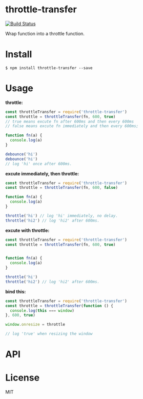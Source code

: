 # throttle-transfer


[![Build Status](https://travis-ci.com/slwzero/throttle-transfer.svg?branch=master)](https://travis-ci.com/slwzero/throttle-transfer)

Wrap function into a throttle function.

# Install
```
$ npm install throttle-transfer --save
```

# Usage

**throttle:**
```js
const throttleTransfer = require('throttle-transfer')
const throttle = throttleTransfer(fn, 600, true) 
// true means excute fn after 600ms and then every 600ms
// false means excute fn immediately and then every 600ms; 

function fn(a) {
  console.log(a)
}

debounce('hi') 
debounce('hi') 
// log 'hi' once after 600ms.
```

**excute immediately, then throttle:**
```js
const throttleTransfer = require('throttle-transfer')
const throttle = throttleTransfer(fn, 600, false) 

function fn(a) {
  console.log(a)
}

throttle('hi') // log 'hi' immediately, no delay.
throttle('hi2') // log 'hi2' after 600ms.
```
**excute with throttle:**
```js
const throttleTransfer = require('throttle-transfer')
const throttle = throttleTransfer(fn, 600, true)


function fn(a) {
  console.log(a)
}

throttle('hi') 
throttle('hi2') // log 'hi2' after 600ms.
```

**bind this:**
```js
const throttleTransfer = require('throttle-transfer')
const throttle = throttleTransfer(function () {
  console.log(this === window)
}, 600, true)

window.onresize = throttle

// log 'true' when resizing the window

```

# API

# License
MIT 